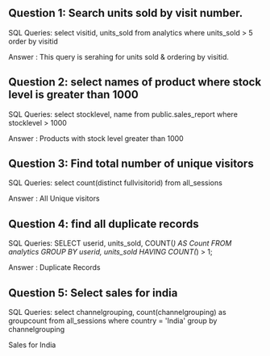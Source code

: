 ## Question 1: Search units sold by visit number.

SQL Queries: 
select visitid, units_sold from analytics where units_sold > 5 order by visitid

Answer : This query is serahing for units sold & ordering by visitid.

## Question 2: select names of product where stock level is greater than 1000

SQL Queries: select stocklevel, name from public.sales_report where stocklevel > 1000

Answer : Products with stock level greater than 1000

## Question 3: Find total number of unique visitors

SQL Queries: 
select count(distinct fullvisitorid) from all_sessions

Answer : All Unique visitors

## Question 4: find all duplicate records

SQL Queries: 
SELECT userid, units_sold, 
 COUNT(*) AS Count
FROM analytics
GROUP BY userid, units_sold
HAVING COUNT(*) > 1;

Answer : Duplicate Records

## Question 5: Select sales for india

SQL Queries:
select channelgrouping, count(channelgrouping) as groupcount from all_sessions 
where country = 'India' group by channelgrouping

Sales for India